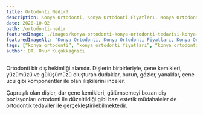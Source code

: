 ```yaml
---
title: Ortodonti Nedir?
description: Konya Ortodonti, Konya Ortodonti Fiyatları, Konya Ortodonti Tedavisi, Konya Şeffaf Plak, Konya Şeffaf Plak Tedavisi
date: 2020-10-02
path: /ortodonti-nedir
featuredImage: ./images/konya-ortodonti-konya-ortodonti-tedavisi-konya-ortodonti-fiyatlari (12).png
featuredImageAlt: "Konya Ortodonti, Konya Ortodonti Fiyatları, Konya Ortodonti Tedavisi, Konya Şeffaf Plak, Konya Şeffaf Plak Tedavisi"
tags: [“konya ortodonti”, “konya ortodonti fiyatları”, “konya ortodonti tedavisi”, “konya şeffaf plak”, “konya şeffaf plak tedavisi”]
author: DT. Onur Küçükkağnıcı
---
```

Ortodonti bir diş hekimliği alanıdır. Dişlerin birbirleriyle, çene kemikleri, yüzümüzü ve gülüşümüzü oluşturan dudaklar, burun, gözler, yanaklar, çene ucu gibi komponentler ile olan ilişkilerini inceler.

Çapraşık olan dişler, dar çene kemikleri, gülümsemeyi bozan diş pozisyonları ortodonti ile düzeltildiği gibi bazı estetik müdahaleler de ortodontik tedaviler ile gerçekleştirilebilmektedir.
